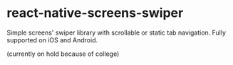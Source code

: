 # react-native-screens-swiper
Simple screens' swiper library with scrollable or static tab navigation. Fully supported on iOS and Android.

(currently on hold because of college)
